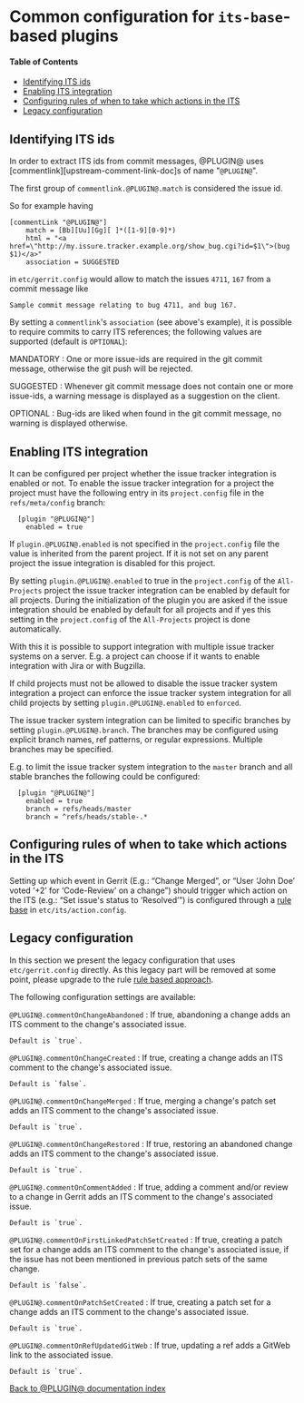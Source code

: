 Common configuration for `its-base`-based plugins
=================================================

#### Table of Contents
* [Identifying ITS ids][identifying-its-ids]
* [Enabling ITS integration][enabling-its-integration]
* [Configuring rules of when to take which actions in the ITS][configure-rules]
* [Legacy configuration][legacy-configuration]



[identifying-its-ids]: #identifying-its-ids
<a name="identifying-its-ids">Identifying ITS ids</a>
-----------------------------------------------------

In order to extract ITS ids from commit messages, @PLUGIN@ uses
[commentlink][upstream-comment-link-doc]s of name "`@PLUGIN@`".

The first group of `commentlink.@PLUGIN@.match` is considered the
issue id.

So for example having

```
[commentLink "@PLUGIN@"]
    match = [Bb][Uu][Gg][ ]*([1-9][0-9]*)
    html = "<a href=\"http://my.issure.tracker.example.org/show_bug.cgi?id=$1\">(bug $1)</a>"
    association = SUGGESTED
```

in `etc/gerrit.config` would allow to match the issues `4711`, `167`
from a commit message like

```
Sample commit message relating to bug 4711, and bug 167.
```

By setting a `commentlink`'s `association` (see above's example), it
is possible to require commits to carry ITS references; the following
values are supported (default is `OPTIONAL`):

MANDATORY
:	 One or more issue-ids are required in the git commit message, otherwise
	 the git push will be rejected.

SUGGESTED
:	 Whenever git commit message does not contain one or more issue-ids,
	 a warning message is displayed as a suggestion on the client.

OPTIONAL
:	 Bug-ids are liked when found in the git commit message, no warning is
	 displayed otherwise.



[enabling-its-integration]: #enabling-its-integration
<a name="enabling-its-integration">Enabling ITS integration</a>
---------------------------------------------------------------

It can be configured per project whether the issue tracker
integration is enabled or not. To enable the issue tracker integration
for a project the project must have the following entry in its
`project.config` file in the `refs/meta/config` branch:

```
  [plugin "@PLUGIN@"]
    enabled = true
```

If `plugin.@PLUGIN@.enabled` is not specified in the `project.config`
file the value is inherited from the parent project. If it is not
set on any parent project the issue integration is disabled for this
project.

By setting `plugin.@PLUGIN@.enabled` to true in the `project.config`
of the `All-Projects` project the issue tracker integration can be
enabled by default for all projects. During the initialization of the
plugin you are asked if the issue integration should be enabled by
default for all projects and if yes this setting in the
`project.config` of the `All-Projects` project is done automatically.

With this it is possible to support integration with multiple
issue tracker systems on a server. E.g. a project can choose if it
wants to enable integration with Jira or with Bugzilla.

If child projects must not be allowed to disable the issue tracker
system integration a project can enforce the issue tracker system
integration for all child projects by setting
`plugin.@PLUGIN@.enabled` to `enforced`.

The issue tracker system integration can be limited to specific
branches by setting `plugin.@PLUGIN@.branch`. The branches may be
configured using explicit branch names, ref patterns, or regular
expressions. Multiple branches may be specified.

E.g. to limit the issue tracker system integration to the `master`
branch and all stable branches the following could be configured:

```
  [plugin "@PLUGIN@"]
    enabled = true
    branch = refs/heads/master
    branch = ^refs/heads/stable-.*
```



[configure-rules]: #configure-rules
<a name="configure-rules">Configuring rules of when to take which actions in the ITS</a>
----------------------------------------------------------------------------------------

Setting up which event in Gerrit (E.g.: “Change Merged”, or “User
‘John Doe’ voted ‘+2’ for ‘Code-Review’ on a change”) should trigger
which action on the ITS (e.g.: “Set issue's status to ‘Resolved’”) is
configured through a [rule base][rule-base] in
`etc/its/action.config`.

[rule-base]: config-rulebase-common.html



[legacy-configuration]: #legacy-configuration
<a name="legacy-configuration">Legacy configuration</a>
-------------------------------------------------------

In this section we present the legacy configuration that uses
`etc/gerrit.config` directly. As this legacy part will be removed at
some point, please upgrade to the rule [rule based
approach][rule-base].

The following configuration settings are available:

`@PLUGIN@.commentOnChangeAbandoned`
:	If true, abandoning a change adds an ITS comment to the change's
	associated issue.

	Default is `true`.

`@PLUGIN@.commentOnChangeCreated`
:	If true, creating a change adds an ITS comment to the change's
	associated issue.

	Default is `false`.

`@PLUGIN@.commentOnChangeMerged`
:	If true, merging a change's patch set adds an ITS comment to
	the change's associated issue.

	Default is `true`.

`@PLUGIN@.commentOnChangeRestored`
:	If true, restoring an abandoned change adds an ITS comment to
	the change's associated issue.

	Default is `true`.

`@PLUGIN@.commentOnCommentAdded`
:	If true, adding a comment and/or review to a change in Gerrit
	adds an ITS comment to the change's associated issue.

	Default is `true`.

`@PLUGIN@.commentOnFirstLinkedPatchSetCreated`
:	If true, creating a patch set for a change adds an ITS comment
	to the change's associated issue, if the issue has not been
	mentioned in previous patch sets of the same change.

	Default is `false`.

`@PLUGIN@.commentOnPatchSetCreated`
:	If true, creating a patch set for a change adds an ITS comment
	to the change's associated issue.

	Default is `true`.

`@PLUGIN@.commentOnRefUpdatedGitWeb`
:	If true, updating a ref adds a GitWeb link to the associated
	issue.

	Default is `true`.

[Back to @PLUGIN@ documentation index][index]

[index]: index.html